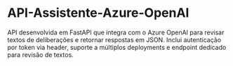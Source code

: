 # API-Assistente-Azure-OpenAI
API desenvolvida em FastAPI que integra com o Azure OpenAI para revisar textos de deliberações e retornar respostas em JSON. Inclui autenticação por token via header, suporte a múltiplos deployments e endpoint dedicado para revisão de textos.
